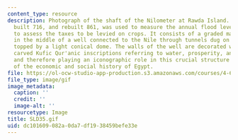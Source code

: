 ```yaml
---
content_type: resource
description: Photograph of the shaft of the Nilometer at Rawda Island. A water intake
  built 716, and rebuilt 861, was used to measure the annual flood level in order
  to assess the taxes to be levied on crops. It consists of a graded marble column
  in the middle of a well connected to the Nile through tunnels dug on three levels
  topped by a light conical dome. The walls of the well are decorated with beautifully
  carved Kufic Qur'anic inscriptions referring to water, prosperity, and vegetation,
  and therefore playing an iconographic role in this crucial structure for the understanding
  of the economic and social history of Egypt.
file: https://ol-ocw-studio-app-production.s3.amazonaws.com/courses/4-615-the-architecture-of-cairo-spring-2002/dc101609082a0da7df1938459befe33e_SLD35.gif
file_type: image/gif
image_metadata:
  caption: ''
  credit: ''
  image-alt: ''
resourcetype: Image
title: SLD35.gif
uid: dc101609-082a-0da7-df19-38459befe33e
---
```

